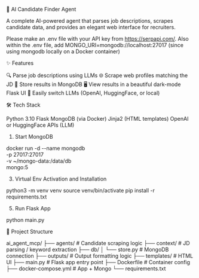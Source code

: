 🧠 AI Candidate Finder Agent

A complete AI-powered agent that parses job descriptions, scrapes candidate data, and provides an elegant web interface for recruiters.

Please make an .env file with your API key from https://serpapi.com/. Also within the .env file, add MONGO_URI=mongodb://localhost:27017 (since using mongodb locally on a Docker container)

✨ Features

🔍 Parse job descriptions using LLMs
🌐 Scrape web profiles matching the JD
💾 Store results in MongoDB
🖥️ View results in a beautiful dark-mode Flask UI
🧠 Easily switch LLMs (OpenAI, HuggingFace, or local)


🛠 Tech Stack

Python 3.10
Flask
MongoDB (via Docker)
Jinja2 (HTML templates)
OpenAI or HuggingFace APIs (LLM)

1. Start MongoDB

docker run -d --name mongodb \
  -p 27017:27017 \
  -v ~/mongo-data:/data/db \
  mongo:5

3. Virtual Env Activation and Installation
   
python3 -m venv venv
source venv/bin/activate
pip install -r requirements.txt

5. Run Flask App
   
python main.py


📂 Project Structure

ai_agent_mcp/
├── agents/                # Candidate scraping logic
├── context/               # JD parsing / keyword extraction
├── db/
│   └── store.py           # MongoDB connection
├── outputs/               # Output formatting logic
├── templates/             # HTML UI
├── main.py                # Flask app entry point
├── Dockerfile             # Container config
├── docker-compose.yml     # App + Mongo
└── requirements.txt
